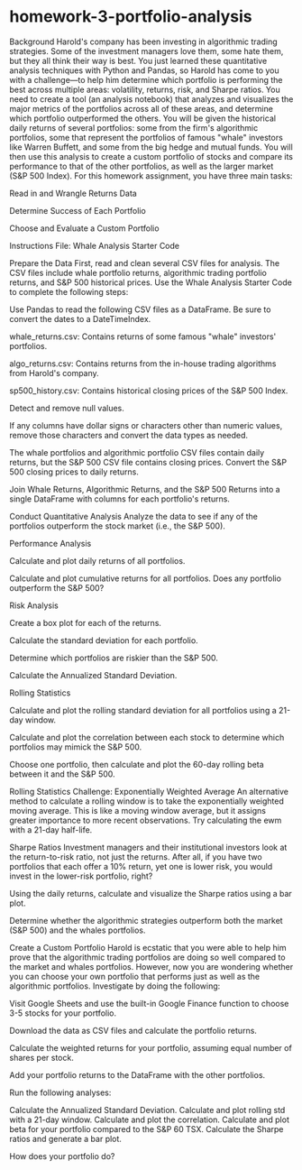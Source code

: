 # homework-3-portfolio-analysis
Background
Harold's company has been investing in algorithmic trading strategies. Some of the investment managers love them, some hate them, but they all think their way is best.
You just learned these quantitative analysis techniques with Python and Pandas, so Harold has come to you with a challenge—to help him determine which portfolio is performing the best across multiple areas: volatility, returns, risk, and Sharpe ratios.
You need to create a tool (an analysis notebook) that analyzes and visualizes the major metrics of the portfolios across all of these areas, and determine which portfolio outperformed the others. You will be given the historical daily returns of several portfolios: some from the firm's algorithmic portfolios, some that represent the portfolios of famous "whale" investors like Warren Buffett, and some from the big hedge and mutual funds. You will then use this analysis to create a custom portfolio of stocks and compare its performance to that of the other portfolios, as well as the larger market (S&P 500 Index).
For this homework assignment, you have three main tasks:


Read in and Wrangle Returns Data


Determine Success of Each Portfolio


Choose and Evaluate a Custom Portfolio




Instructions
File: Whale Analysis Starter Code

Prepare the Data
First, read and clean several CSV files for analysis. The CSV files include whale portfolio returns, algorithmic trading portfolio returns, and S&P 500 historical prices. Use the Whale Analysis Starter Code to complete the following steps:


Use Pandas to read the following CSV files as a DataFrame. Be sure to convert the dates to a DateTimeIndex.


whale_returns.csv: Contains returns of some famous "whale" investors' portfolios.


algo_returns.csv: Contains returns from the in-house trading algorithms from Harold's company.


sp500_history.csv: Contains historical closing prices of the S&P 500 Index.




Detect and remove null values.


If any columns have dollar signs or characters other than numeric values, remove those characters and convert the data types as needed.


The whale portfolios and algorithmic portfolio CSV files contain daily returns, but the S&P 500 CSV file contains closing prices. Convert the S&P 500 closing prices to daily returns.


Join Whale Returns, Algorithmic Returns, and the S&P 500 Returns into a single DataFrame with columns for each portfolio's returns.




Conduct Quantitative Analysis
Analyze the data to see if any of the portfolios outperform the stock market (i.e., the S&P 500).

Performance Analysis


Calculate and plot daily returns of all portfolios.


Calculate and plot cumulative returns for all portfolios. Does any portfolio outperform the S&P 500?



Risk Analysis


Create a box plot for each of the returns.


Calculate the standard deviation for each portfolio.


Determine which portfolios are riskier than the S&P 500.


Calculate the Annualized Standard Deviation.



Rolling Statistics


Calculate and plot the rolling standard deviation for all portfolios using a 21-day window.


Calculate and plot the correlation between each stock to determine which portfolios may mimick the S&P 500.


Choose one portfolio, then calculate and plot the 60-day rolling beta between it and the S&P 500.



Rolling Statistics Challenge: Exponentially Weighted Average
An alternative method to calculate a rolling window is to take the exponentially weighted moving average. This is like a moving window average, but it assigns greater importance to more recent observations. Try calculating the ewm with a 21-day half-life.

Sharpe Ratios
Investment managers and their institutional investors look at the return-to-risk ratio, not just the returns. After all, if you have two portfolios that each offer a 10% return, yet one is lower risk, you would invest in the lower-risk portfolio, right?


Using the daily returns, calculate and visualize the Sharpe ratios using a bar plot.


Determine whether the algorithmic strategies outperform both the market (S&P 500) and the whales portfolios.



Create a Custom Portfolio
Harold is ecstatic that you were able to help him prove that the algorithmic trading portfolios are doing so well compared to the market and whales portfolios. However, now you are wondering whether you can choose your own portfolio that performs just as well as the algorithmic portfolios. Investigate by doing the following:


Visit Google Sheets and use the built-in Google Finance function to choose 3-5 stocks for your portfolio.


Download the data as CSV files and calculate the portfolio returns.


Calculate the weighted returns for your portfolio, assuming equal number of shares per stock.


Add your portfolio returns to the DataFrame with the other portfolios.


Run the following analyses:

Calculate the Annualized Standard Deviation.
Calculate and plot rolling std with a 21-day window.
Calculate and plot the correlation.
Calculate and plot beta for your portfolio compared to the S&P 60 TSX.
Calculate the Sharpe ratios and generate a bar plot.



How does your portfolio do?
